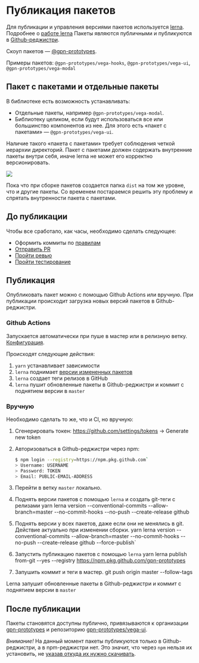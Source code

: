 # Публикация пакетов

Для публикации и управления версиями пакетов используется [lerna](https://lerna.js.org/). Подробнее о [работе lerna](lerna.md)
Пакеты являются публичными и публикуются в [Github-реджистри](https://npm.pkg.github.com).

Скоуп пакетов — [@gpn-prototypes](https://github.com/orgs/gpn-prototypes/packages).

Примеры пакетов: `@gpn-prototypes/vega-hooks`, `@gpn-prototypes/vega-ui`, `@gpn-prototypes/vega-modal`

## Пакет с пакетами и отдельные пакеты

В библиотеке есть возможность устанавливать:

- Отдельные пакеты, например `@gpn-prototypes/vega-modal`.
- Библиотеку целиком, если будут использоваться все или большинство компонентов из нее. Для этого есть «пакет с пакетами» — `@gpn-prototypes/vega-ui`.

Наличие такого «пакета с пакетами» требует соблюдения четкой иерархии директорий. Пакет с пакетами должен содержать внутренние пакеты внутри себя, иначе lerna не может его корректно версионировать.

![](http://s.csssr.ru/U02GZ926T/2020-05-15-1511-aenyraj433.jpg)

Пока что при сборке пакетов создается папка `dist` на том же уровне, что и другие пакеты. Со временем постараемся решить эту проблему и спрятать внутренности пакета с пакетами.

## До публикации

Чтобы все сработало, как часы, необходимо сделать следующее:

- Оформить коммиты по [правилам](commits-style.md)
- [Отправить PR](pr-style.md)
- [Пройти ревью](review.md)
- [Пройти тестирование](qa-flow.md)

## Публикация

Опубликовать пакет можно с помощью Github Actions или вручную. При публикации происходит загрузка новых версий пакетов в Github-реджистри.

### Github Actions

Запускается автоматически при пуше в мастер или в релизную ветку. [Конфигурация](../.github/workflows/publish.yml).

Происходят следующие действия:

1.  `yarn` устанавливает зависимости
2.  `lerna` поднимает [версии измененных пакетов](lerna.md)
3.  `lerna` создает теги релизов в GitHub
4.  `lerna` пушит обновленные пакеты в Github-реджистри и коммит с поднятием версии в `master`

### Вручную

Необходимо сделать то же, что и CI, но вручную:

1.  Сгенерировать токен: <https://github.com/settings/tokens> → Generate new token

2.  Авторизоваться в Github-реджистри через npm:

    ```bash
    $ npm login --registry=https://npm.pkg.github.com`
    > Username: USERNAME
    > Password: TOKEN
    > Email: PUBLIC-EMAIL-ADDRESS
    ```

3.  Перейти в ветку `master` локально.

4.  Поднять версии пакетов с помощью `lerna` и создать git-теги с релизами
    yarn lerna version --conventional-commits --allow-branch=master --no-commit-hooks --no-push --create-release github

5.  Поднять версии у всех пакетов, даже если они не менялись в git. Действие актуально при изменении сборки.
    yarn lerna version --conventional-commits --allow-branch=master --no-commit-hooks --no-push --create-release github --force-publish`

6.  Запустить публикацию пакетов с помощью `lerna`
    yarn lerna publish from-git --yes --registry https://npm.pkg.github.com/gpn-prototypes

7.  Запушить коммит и теги в мастер.
    git push origin master --follow-tags

Lerna запушит обновленные пакеты в Github-реджистри и коммит с поднятием версии в `master`

## После публикации

Пакеты становятся доступны публично, привязываются к организации [gpn-prototypes](https://github.com/orgs/gpn-prototypes/packages) и репозиторию [gpn-prototypes/vega-ui](https://github.com/gpn-prototypes/vega-ui/packages).

_Внимание!_ На данный момент пакеты публикуются только в Github-реджистри, а в npm-реджистри нет. Это значит, что через `npm` нельзя их установить, не [указав откуда их нужно скачивать](package-installation.md).
